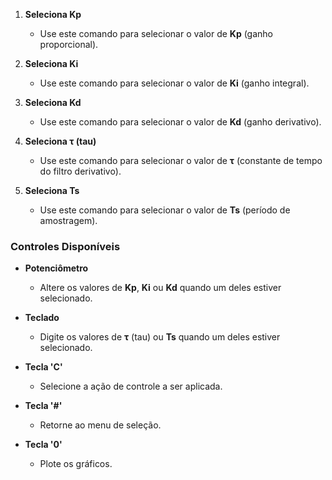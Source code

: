 1. **Seleciona Kp**  
   - Use este comando para selecionar o valor de **Kp** (ganho proporcional).
   
2. **Seleciona Ki**  
   - Use este comando para selecionar o valor de **Ki** (ganho integral).
   
3. **Seleciona Kd**  
   - Use este comando para selecionar o valor de **Kd** (ganho derivativo).
   
4. **Seleciona τ (tau)**  
   - Use este comando para selecionar o valor de **τ** (constante de tempo do filtro derivativo).
   
5. **Seleciona Ts**  
   - Use este comando para selecionar o valor de **Ts** (período de amostragem).

### Controles Disponíveis

- **Potenciômetro**  
  - Altere os valores de **Kp**, **Ki** ou **Kd** quando um deles estiver selecionado.

- **Teclado**  
  - Digite os valores de **τ** (tau) ou **Ts** quando um deles estiver selecionado.

- **Tecla 'C'**  
  - Selecione a ação de controle a ser aplicada.

- **Tecla '#'**  
  - Retorne ao menu de seleção.

- **Tecla '0'**  
  - Plote os gráficos.